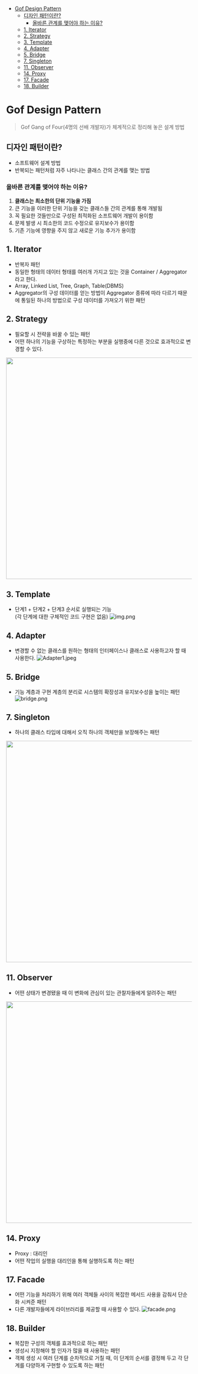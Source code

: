 <!-- TOC -->
* [Gof Design Pattern](#gof-design-pattern)
  * [디자인 패턴이란?](#-)
    * [올바른 관계를 맺어야 하는 이유?](#----)
  * [1. Iterator](#1-iterator)
  * [2. Strategy](#2-strategy)
  * [3. Template](#3-template)
  * [4. Adapter](#4-adapter)
  * [5. Bridge](#5-bridge)
  * [7. Singleton](#7-singleton)
  * [11. Observer](#11-observer)
  * [14. Proxy](#14-proxy)
  * [17. Facade](#17-facade)
  * [18. Builder](#18-builder)
<!-- TOC -->
# Gof Design Pattern
> Gof
> Gang of Four(4명의 선배 개발자)가 체계적으로 정리해 놓은 설계 방법

## 디자인 패턴이란?
- 소프트웨어 설계 방법
- 반복되는 패턴처럼 자주 나타나는 클래스 간의 관계를 맺는 방법

### 올바른 관계를 맺어야 하는 이유?
1. **클래스는 최소한의 단위 기능을 가짐**
2. 큰 기능을 이러한 단위 기능을 갖는 클래스들 간의 관계를 통해 개발됨
3. 꼭 필요한 것들만으로 구성된 최적화된 소프트웨어 개발이 용이함
4. 문제 발생 시 최소한의 코드 수정으로 유지보수가 용이함
5. 기존 기능에 영향을 주지 않고 새로운 기능 추가가 용이함

## 1. Iterator
- 반복자 패턴
- 동일한 형태의 데이터 형태를 여러개 가지고 있는 것을 Container / Aggregator 라고 한다.
- Array, Linked List, Tree, Graph, Table(DBMS) 
- Aggregator의 구성 데이터를 얻는 방법이 Aggregator 종류에 따라 다르기 때문에 통일된 하나의 방법으로 구성 데이터를 가져오기 위한 패턴

## 2. Strategy
- 필요할 시 전략을 바꿀 수 있는 패턴
- 어떤 하나의 기능을 구상하는 특정하는 부분을 실행중에 다른 것으로 효과적으로 변경할 수 있다.

<img src="asset/20220907232759.png" width="600" style="text-align:center">

## 3. Template 
- 단계1 + 단계2 + 단계3 순서로 실행되는 기능
  <br> (각 단계에 대한 구체적인 코드 구현은 없음)
![img.png](asset/202211083223.png)

## 4. Adapter
- 변경할 수 없는 클래스를 원하는 형태의 인터페이스나 클래스로 사용하고자 할 때 사용한다.
  ![Adapter1.jpeg](asset/Adapter1.jpeg)

## 5. Bridge
- 기능 계층과 구현 계층의 분리로 시스템의 확장성과 유지보수성을 높이는 패턴
  ![bridge.png](asset/bridge.png)

## 7. Singleton
- 하나의 클래스 타입에 대해서 오직 하나의 객체만을 보장해주는 패턴
<img src="asset/img.png" width="600" style="text-align:center">

## 11. Observer
- 어떤 상태가 변경됐을 때 이 변화에 관심이 있는 관찰자들에게 알려주는 패턴
<img src="asset/20220910215143.png" width="600" style="text-align:center">

## 14. Proxy
- Proxy : 대리인
- 어떤 작업의 실행을 대리인을 통해 실행하도록 하는 패턴

## 17. Facade 
- 어떤 기능을 처리하기 위해 여러 객체들 사이의 복잡한 메서드 사용을 감춰서 단순화 시켜준 패턴
- 다른 개발자들에게 라이브러리를 제공할 때 사용할 수 있다.
![facade.png](asset/facade.png)

## 18. Builder
- 복잡한 구성의 객체를 효과적으로 하는 패턴
- 생성시 지정해야 할 인자가 많을 때 사용하는 패턴
- 객체 생성 시 여러 단계를 순차적으로 거칠 때, 이 단계의 순서를 결정해 두고 각 단계를 다양하게 구현할 수 있도록 하는 패턴

